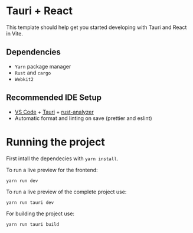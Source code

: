 # Tauri + React

This template should help get you started developing with Tauri and React in Vite.

## Dependencies
- `Yarn` package manager
- `Rust` and `cargo`
- `Webkit2`
 
## Recommended IDE Setup

- [VS Code](https://code.visualstudio.com/) + [Tauri](https://marketplace.visualstudio.com/items?itemName=tauri-apps.tauri-vscode) + [rust-analyzer](https://marketplace.visualstudio.com/items?itemName=rust-lang.rust-analyzer)
- Automatic format and linting on save (prettier and eslint)

# Running the project
First intall the dependecies with `yarn install`.

To run a live preview for the frontend:
```
yarn run dev
```

To run a live preview of the complete project use:
```
yarn run tauri dev
```

For building the project use:
```
yarn run tauri build
```
